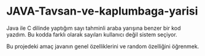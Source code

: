 # JAVA-Tavsan-ve-kaplumbaga-yarisi
Java ile C dilinde yaptığım sayı tahminli araba yarışına benzer bir kod yazdım. Bu kodda farklı olarak sayıları kullanıcı değil sistem seçiyor.

Bu projedeki amaç javanın genel özelliklerini ve random özelliğini öğrenmek.
